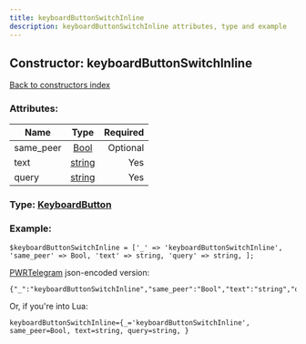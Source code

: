 ```yaml
---
title: keyboardButtonSwitchInline
description: keyboardButtonSwitchInline attributes, type and example
---
```

## Constructor: keyboardButtonSwitchInline  
[Back to constructors index](index.md)



### Attributes:

| Name     |    Type       | Required |
|----------|:-------------:|---------:|
|same\_peer|[Bool](../types/Bool.md) | Optional|
|text|[string](../types/string.md) | Yes|
|query|[string](../types/string.md) | Yes|



### Type: [KeyboardButton](../types/KeyboardButton.md)


### Example:

```
$keyboardButtonSwitchInline = ['_' => 'keyboardButtonSwitchInline', 'same_peer' => Bool, 'text' => string, 'query' => string, ];
```  

[PWRTelegram](https://pwrtelegram.xyz) json-encoded version:

```
{"_":"keyboardButtonSwitchInline","same_peer":"Bool","text":"string","query":"string"}
```


Or, if you're into Lua:  


```
keyboardButtonSwitchInline={_='keyboardButtonSwitchInline', same_peer=Bool, text=string, query=string, }

```


